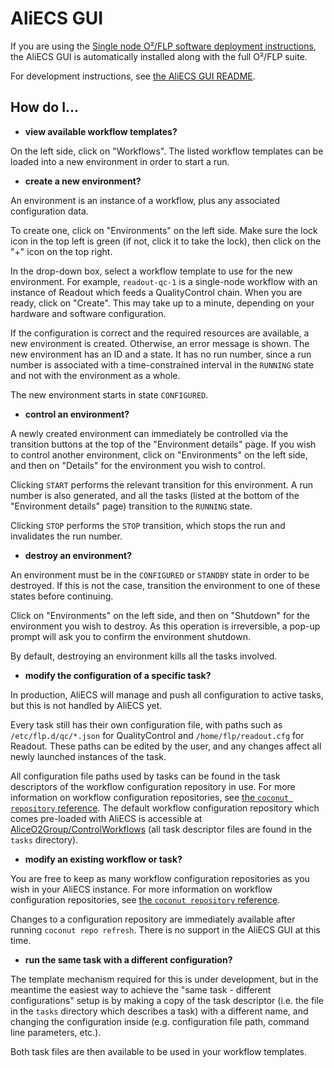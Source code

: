 # AliECS GUI

If you are using the [Single node O²/FLP software deployment instructions](https://gitlab.cern.ch/AliceO2Group/system-configuration/blob/master/ansible/docs/O2_INSTALL_FLP_STANDALONE.md), the AliECS GUI is automatically installed along with the full O²/FLP suite.

For development instructions, see [the AliECS GUI README](https://github.com/AliceO2Group/WebUi/blob/dev/Control/README.md).

## How do I...

* **view available workflow templates?**

On the left side, click on "Workflows". The listed workflow templates can be loaded into a new environment in order to start a run.

* **create a new environment?**

An environment is an instance of a workflow, plus any associated configuration data.

To create one, click on "Environments" on the left side. Make sure the lock icon in the top left is green (if not, click it to take the lock), then click on the "+" icon on the top right.

In the drop-down box, select a workflow template to use for the new environment. For example, `readout-qc-1` is a single-node workflow with an instance of Readout which feeds a QualityControl chain. When you are ready, click on "Create". This may take up to a minute, depending on your hardware and software configuration.

If the configuration is correct and the required resources are available, a new environment is created. Otherwise, an error message is shown. The new environment has an ID and a state. It has no run number, since a run number is associated with a time-constrained interval in the `RUNNING` state and not with the environment as a whole.

The new environment starts in state `CONFIGURED`.

* **control an environment?**

A newly created environment can immediately be controlled via the transition buttons at the top of the "Environment details" page. If you wish to control another environment, click on "Environments" on the left side, and then on "Details" for the environment you wish to control.

Clicking `START` performs the relevant transition for this environment. A run number is also generated, and all the tasks (listed at the bottom of the "Environment details" page) transition to the `RUNNING` state.

Clicking `STOP` performs the `STOP` transition, which stops the run and invalidates the run number.

* **destroy an environment?**

An environment must be in the `CONFIGURED` or `STANDBY` state in order to be destroyed. If this is not the case, transition the environment to one of these states before continuing.

Click on "Environments" on the left side, and then on "Shutdown" for the environment you wish to destroy. As this operation is irreversible, a pop-up prompt will ask you to confirm the environment shutdown.

By default, destroying an environment kills all the tasks involved.

* **modify the configuration of a specific task?**

In production, AliECS will manage and push all configuration to active tasks, but this is not handled by AliECS yet.

Every task still has their own configuration file, with paths such as `/etc/flp.d/qc/*.json` for QualityControl and `/home/flp/readout.cfg` for Readout. These paths can be edited by the user, and any changes affect all newly launched instances of the task.

All configuration file paths used by tasks can be found in the task descriptors of the workflow configuration repository in use. For more information on workflow configuration repositories, see [the `coconut repository` reference](https://github.com/AliceO2Group/Control/blob/doc/coconut/doc/coconut_repository.md). The default workflow configuration repository which comes pre-loaded with AliECS is accessible at [AliceO2Group/ControlWorkflows](https://github.com/AliceO2Group/ControlWorkflows) (all task descriptor files are found in the `tasks` directory).

* **modify an existing workflow or task?**

You are free to keep as many workflow configuration repositories as you wish in your AliECS instance. For more information on workflow configuration repositories, see [the `coconut repository` reference](https://github.com/AliceO2Group/Control/blob/doc/coconut/doc/coconut_repository.md).

Changes to a configuration repository are immediately available after running `coconut repo refresh`. There is no support in the AliECS GUI at this time.

* **run the same task with a different configuration?**

The template mechanism required for this is under development, but in the meantime the easiest way to achieve the "same task - different configurations" setup is by making a copy of the task descriptor (i.e. the file in the `tasks` directory which describes a task) with a different name, and changing the configuration inside (e.g. configuration file path, command line parameters, etc.).

Both task files are then available to be used in your workflow templates.
